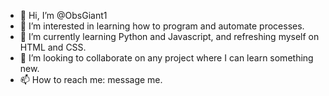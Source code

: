 - 👋 Hi, I’m @ObsGiant1
- 👀 I’m interested in learning how to program and automate processes.
- 🌱 I’m currently learning Python and Javascript, and refreshing myself on HTML and CSS.
- 💞️ I’m looking to collaborate on any project where I can learn something new.
- 📫 How to reach me: message me.

<!---
ObsGiant1/ObsGiant1 is a ✨ special ✨ repository because its `README.md` (this file) appears on your GitHub profile.
You can click the Preview link to take a look at your changes.
--->
